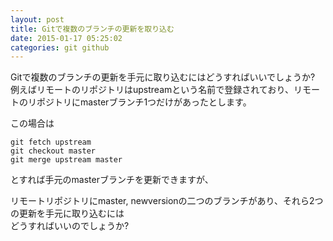 ```yaml
---
layout: post
title: Gitで複数のブランチの更新を取り込む
date: 2015-01-17 05:25:02
categories: git github
---
```

<p>Gitで複数のブランチの更新を手元に取り込むにはどうすればいいでしょうか?<br>
例えばリモートのリポジトリはupstreamという名前で登録されており、リモートのリポジトリにmasterブランチ1つだけがあったとします。</p>

<p>この場合は</p>

```
git fetch upstream
git checkout master
git merge upstream master
```

<p>とすれば手元のmasterブランチを更新できますが、</p>

<p>リモートリポジトリにmaster, newversionの二つのブランチがあり、それら2つの更新を手元に取り込むには<br>
どうすればいいのでしょうか?</p>
